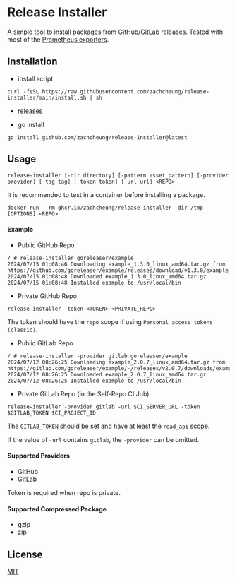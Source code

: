 # Release Installer

A simple tool to install packages from GitHub/GitLab releases. Tested with most of the [Prometheus exporters](https://github.com/prometheus/docs/blob/c725947ff1f4aac33ea8664c9dc413ab93fd3ab4/content/docs/instrumenting/exporters.md).

## Installation

* install script

```shell
curl -fsSL https://raw.githubusercontent.com/zachcheung/release-installer/main/install.sh | sh
```

* [releases](https://github.com/zachcheung/release-installer/releases)

* go install

```shell
go install github.com/zachcheung/release-installer@latest
```

## Usage

```shell
release-installer [-dir directory] [-pattern asset_pattern] [-provider provider] [-tag tag] [-token token] [-url url] <REPO>
```

It is recommended to test in a container before installing a package.

```shell
docker run --rm ghcr.io/zachcheung/release-installer -dir /tmp [OPTIONS] <REPO>
```

#### Example

* Public GitHub Repo

```console
/ # release-installer goreleaser/example
2024/07/15 01:08:46 Downloading example_1.3.0_linux_amd64.tar.gz from https://github.com/goreleaser/example/releases/download/v1.3.0/example_1.3.0_linux_amd64.tar.gz
2024/07/15 01:08:48 Downloaded example_1.3.0_linux_amd64.tar.gz
2024/07/15 01:08:48 Installed example to /usr/local/bin
```

* Private GitHub Repo

```shell
release-installer -token <TOKEN> <PRIVATE_REPO>
```

The token should have the `repo` scope if using `Personal access tokens (classic)`.

* Public GitLab Repo

```console
/ # release-installer -provider gitlab goreleaser/example
2024/07/12 08:26:25 Downloading example_2.0.7_linux_amd64.tar.gz from https://gitlab.com/goreleaser/example/-/releases/v2.0.7/downloads/example_2.0.7_linux_amd64.tar.gz
2024/07/12 08:26:25 Downloaded example_2.0.7_linux_amd64.tar.gz
2024/07/12 08:26:25 Installed example to /usr/local/bin
```

* Private GitLab Repo (in the Self-Repo CI Job)

```shell
release-installer -provider gitlab -url $CI_SERVER_URL -token $GITLAB_TOKEN $CI_PROJECT_ID
```

The `GITLAB_TOKEN` should be set and have at least the `read_api` scope.

If the value of `-url` contains `gitlab`, the `-provider` can be omitted.

#### Supported Providers

* GitHub
* GitLab

Token is required when repo is private.

#### Supported Compressed Package

* gzip
* zip

## License

[MIT](LICENSE)
